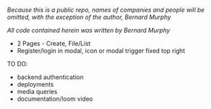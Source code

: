 _Because this is a public repo, names of companies and people will be omitted, with the exception of the author, Bernard Murphy_

_All code contained herein was written by Bernard Murphy_

- 2 Pages - Create, File/List
- Register/login in modal, icon or modal trigger fixed top right

TO DO:

- backend authentication
- deployments
- media queries
- documentation/loom video
